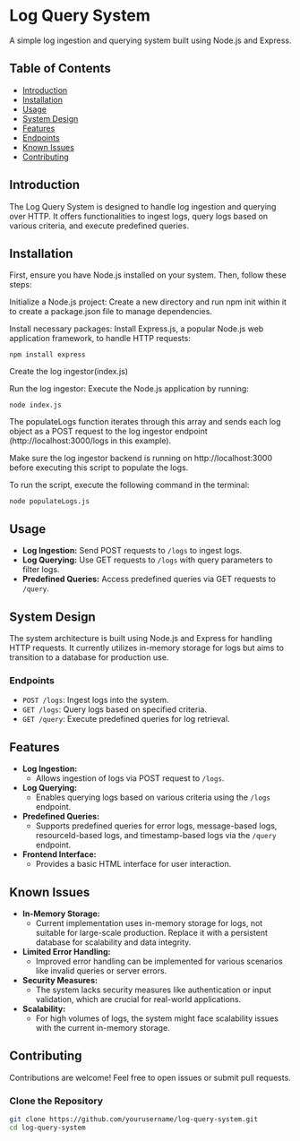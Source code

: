 # Log Query System

A simple log ingestion and querying system built using Node.js and Express.

## Table of Contents

- [Introduction](#introduction)
- [Installation](#installation)
- [Usage](#usage)
- [System Design](#system-design)
- [Features](#features)
- [Endpoints](#endpoints)
- [Known Issues](#known-issues)
- [Contributing](#contributing)

## Introduction

The Log Query System is designed to handle log ingestion and querying over HTTP. It offers functionalities to ingest logs, query logs based on various criteria, and execute predefined queries.

## Installation

First, ensure you have Node.js installed on your system. Then, follow these steps:

Initialize a Node.js project:
Create a new directory and run npm init within it to create a package.json file to manage dependencies.

Install necessary packages:
Install Express.js, a popular Node.js web application framework, to handle HTTP requests:

 `npm install express`
 
 Create the log ingestor(index.js)

Run the log ingestor:
Execute the Node.js application by running:

`node index.js`

The populateLogs function iterates through this array and sends each log object as a POST request to the log ingestor endpoint (http://localhost:3000/logs in this example).

Make sure the log ingestor backend is running on http://localhost:3000 before executing this script to populate the logs.

To run the script, execute the following command in the terminal:

`node populateLogs.js`

## Usage

- **Log Ingestion:** Send POST requests to `/logs` to ingest logs.
- **Log Querying:** Use GET requests to `/logs` with query parameters to filter logs.
- **Predefined Queries:** Access predefined queries via GET requests to `/query`.

## System Design

The system architecture is built using Node.js and Express for handling HTTP requests. It currently utilizes in-memory storage for logs but aims to transition to a database for production use.

### Endpoints

- `POST /logs`: Ingest logs into the system.
- `GET /logs`: Query logs based on specified criteria.
- `GET /query`: Execute predefined queries for log retrieval.

## Features

- **Log Ingestion:**
  - Allows ingestion of logs via POST request to `/logs`.
- **Log Querying:**
  - Enables querying logs based on various criteria using the `/logs` endpoint.
- **Predefined Queries:**
  - Supports predefined queries for error logs, message-based logs, resourceId-based logs, and timestamp-based logs via the `/query` endpoint.
- **Frontend Interface:**
  - Provides a basic HTML interface for user interaction.

## Known Issues

- **In-Memory Storage:**
  - Current implementation uses in-memory storage for logs, not suitable for large-scale production. Replace it with a persistent database for scalability and data integrity.
- **Limited Error Handling:**
  - Improved error handling can be implemented for various scenarios like invalid queries or server errors.
- **Security Measures:**
  - The system lacks security measures like authentication or input validation, which are crucial for real-world applications.
- **Scalability:**
  - For high volumes of logs, the system might face scalability issues with the current in-memory storage.

## Contributing

Contributions are welcome! Feel free to open issues or submit pull requests.


### Clone the Repository

```bash
git clone https://github.com/yourusername/log-query-system.git
cd log-query-system


